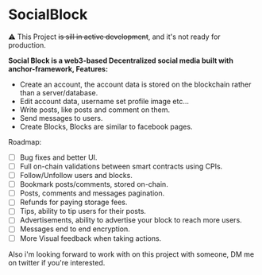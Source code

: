# SocialBlock

⚠️ This Project ~~is sill in active development~~, and it's not ready for production.

**Social Block is a web3-based Decentralized social media built with anchor-framework, Features:**

 - Create an account, the account data is stored on the blockchain rather than a server/database.
 - Edit account data, username set profile image etc...
 - Write posts, like posts and comment on them. 
 - Send messages to users.
 - Create Blocks, Blocks are similar to facebook pages.

Roadmap:

 - [ ] Bug fixes and better UI.
 - [ ] Full on-chain validations between smart contracts using CPIs.
 - [ ] Follow/Unfollow users and blocks.
 - [ ] Bookmark posts/comments, stored on-chain.
 - [ ] Posts, comments and messages pagination.
 - [ ] Refunds for paying storage fees.
 - [ ] Tips, ability to tip users for their posts.
 - [ ] Advertisements, ability to advertise your block to reach more users.
 - [ ] Messages end to end encryption.
 - [ ] More Visual feedback when taking actions.

Also i'm looking forward to work with on this project with someone, DM me on twitter if you're interested.
